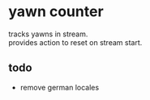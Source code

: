 # yawn counter

tracks yawns in stream.  
provides action to reset on stream start.

## todo

- remove german locales